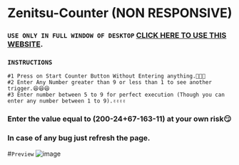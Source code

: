 # Zenitsu-Counter (NON RESPONSIVE)
### `USE ONLY IN FULL WINDOW OF DESKTOP` [CLICK HERE TO USE THIS WEBSITE](https://dynamic-fenglisu-f35443.netlify.app/).

### `INSTRUCTIONS`
```
#1 Press on Start Counter Button Without Entering anything.🙌🙌🙌
#2 Enter Any Number greater than 9 or less than 1 to see another trigger.😆😆😆
#3 Enter number between 5 to 9 for perfect execution (Though you can enter any number between 1 to 9).✌️✌️✌️✌️
```
### Enter the value equal to (200-24+67-163-11) at your own risk😏


### In case of any bug just refresh the page.

#`Preview`
![image](https://user-images.githubusercontent.com/87779391/159499996-4ec161ae-08a3-495f-9fb4-0e8c64cbacbd.png)



